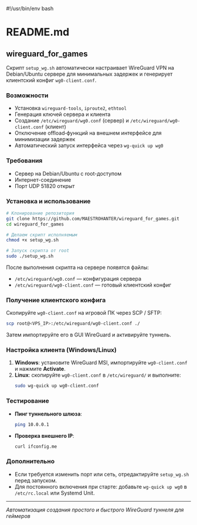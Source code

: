 #!/usr/bin/env bash
# README.md

## wireguard_for_games
Скрипт `setup_wg.sh` автоматически настраивает WireGuard VPN на Debian/Ubuntu сервере для минимальных задержек и генерирует клиентский конфиг `wg0-client.conf`.

### Возможности
- Установка `wireguard-tools`, `iproute2`, `ethtool`
- Генерация ключей сервера и клиента
- Создание `/etc/wireguard/wg0.conf` (сервер) и `/etc/wireguard/wg0-client.conf` (клиент)
- Отключение offload‑функций на внешнем интерфейсе для минимизации задержек
- Автоматический запуск интерфейса через `wg-quick up wg0`

### Требования
- Сервер на Debian/Ubuntu с root-доступом
- Интернет-соединение
- Порт UDP 51820 открыт

### Установка и использование
```bash
# Клонирование репозитория
git clone https://github.com/MAESTROHANTER/wireguard_for_games.git
cd wireguard_for_games

# Делаем скрипт исполняемым
chmod +x setup_wg.sh

# Запуск скрипта от root
sudo ./setup_wg.sh
```

После выполнения скрипта на сервере появятся файлы:
- `/etc/wireguard/wg0.conf` — конфигурация сервера
- `/etc/wireguard/wg0-client.conf` — готовый клиентский конфиг

### Получение клиентского конфига
Скопируйте `wg0-client.conf` на игровой ПК через SCP / SFTP:
```bash
scp root@<VPS_IP>:/etc/wireguard/wg0-client.conf ./
```
Затем импортируйте его в GUI WireGuard и активируйте туннель.

### Настройка клиента (Windows/Linux)
1. **Windows**: установите WireGuard MSI, импортируйте `wg0-client.conf` и нажмите **Activate**.
2. **Linux**: скопируйте `wg0-client.conf` в `/etc/wireguard/` и выполните:
   ```bash
   sudo wg-quick up wg0-client.conf
   ```

### Тестирование
- **Пинг туннельного шлюза**:
  ```bash
  ping 10.0.0.1
  ```
- **Проверка внешнего IP**:
  ```bash
  curl ifconfig.me
  ```

### Дополнительно
- Если требуется изменить порт или сеть, отредактируйте `setup_wg.sh` перед запуском.
- Для постоянного включения при старте: добавьте `wg-quick up wg0` в `/etc/rc.local` или Systemd Unit.

---
*Автоматизация создания простого и быстрого WireGuard туннеля для геймеров*
